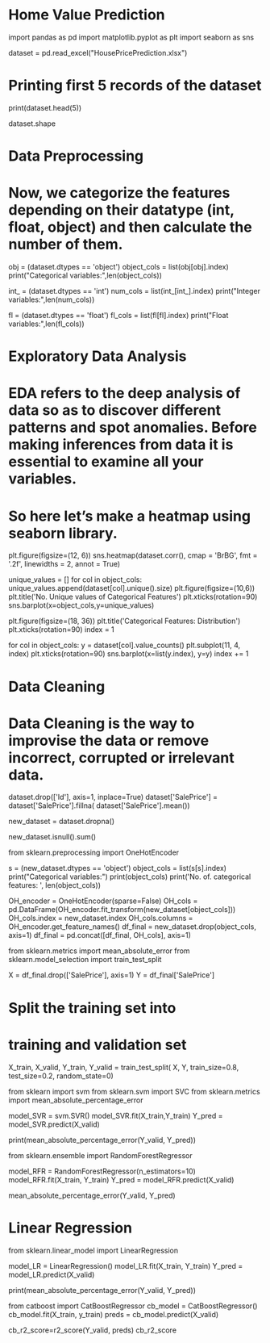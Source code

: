 # Home Value Prediction
import pandas as pd
import matplotlib.pyplot as plt
import seaborn as sns
 
dataset = pd.read_excel("HousePricePrediction.xlsx")
 
# Printing first 5 records of the dataset
print(dataset.head(5))

dataset.shape

# Data Preprocessing
# Now, we categorize the features depending on their datatype (int, float, object) and then calculate the number of them. 
obj = (dataset.dtypes == 'object')
object_cols = list(obj[obj].index)
print("Categorical variables:",len(object_cols))
 
int_ = (dataset.dtypes == 'int')
num_cols = list(int_[int_].index)
print("Integer variables:",len(num_cols))
 
fl = (dataset.dtypes == 'float')
fl_cols = list(fl[fl].index)
print("Float variables:",len(fl_cols))

# Exploratory Data Analysis
# EDA refers to the deep analysis of data so as to discover different patterns and spot anomalies. Before making inferences from data it is essential to examine all your variables.

# So here let’s make a heatmap using seaborn library.
plt.figure(figsize=(12, 6))
sns.heatmap(dataset.corr(),
            cmap = 'BrBG',
            fmt = '.2f',
            linewidths = 2,
            annot = True)

            
unique_values = []
for col in object_cols:
  unique_values.append(dataset[col].unique().size)
plt.figure(figsize=(10,6))
plt.title('No. Unique values of Categorical Features')
plt.xticks(rotation=90)
sns.barplot(x=object_cols,y=unique_values)


plt.figure(figsize=(18, 36))
plt.title('Categorical Features: Distribution')
plt.xticks(rotation=90)
index = 1
 
for col in object_cols:
    y = dataset[col].value_counts()
    plt.subplot(11, 4, index)
    plt.xticks(rotation=90)
    sns.barplot(x=list(y.index), y=y)
    index += 1


# Data Cleaning
# Data Cleaning is the way to improvise the data or remove incorrect, corrupted or irrelevant data.
dataset.drop(['Id'],
             axis=1,
             inplace=True)
dataset['SalePrice'] = dataset['SalePrice'].fillna(
  dataset['SalePrice'].mean())
             
new_dataset = dataset.dropna()

new_dataset.isnull().sum()


from sklearn.preprocessing import OneHotEncoder
 
s = (new_dataset.dtypes == 'object')
object_cols = list(s[s].index)
print("Categorical variables:")
print(object_cols)
print('No. of. categorical features: ', 
      len(object_cols))

      
OH_encoder = OneHotEncoder(sparse=False)
OH_cols = pd.DataFrame(OH_encoder.fit_transform(new_dataset[object_cols]))
OH_cols.index = new_dataset.index
OH_cols.columns = OH_encoder.get_feature_names()
df_final = new_dataset.drop(object_cols, axis=1)
df_final = pd.concat([df_final, OH_cols], axis=1)



from sklearn.metrics import mean_absolute_error
from sklearn.model_selection import train_test_split
 
X = df_final.drop(['SalePrice'], axis=1)
Y = df_final['SalePrice']
 
# Split the training set into 
# training and validation set
X_train, X_valid, Y_train, Y_valid = train_test_split(
    X, Y, train_size=0.8, test_size=0.2, random_state=0)



from sklearn import svm
from sklearn.svm import SVC
from sklearn.metrics import mean_absolute_percentage_error
 
model_SVR = svm.SVR()
model_SVR.fit(X_train,Y_train)
Y_pred = model_SVR.predict(X_valid)
 
print(mean_absolute_percentage_error(Y_valid, Y_pred))
    

    
from sklearn.ensemble import RandomForestRegressor
 
model_RFR = RandomForestRegressor(n_estimators=10)
model_RFR.fit(X_train, Y_train)
Y_pred = model_RFR.predict(X_valid)
 
mean_absolute_percentage_error(Y_valid, Y_pred)


# Linear Regression
from sklearn.linear_model import LinearRegression
 
model_LR = LinearRegression()
model_LR.fit(X_train, Y_train)
Y_pred = model_LR.predict(X_valid)
 
print(mean_absolute_percentage_error(Y_valid, Y_pred))



from catboost import CatBoostRegressor
cb_model = CatBoostRegressor()
cb_model.fit(X_train, y_train)
preds = cb_model.predict(X_valid) 
 
cb_r2_score=r2_score(Y_valid, preds)
cb_r2_score



            


